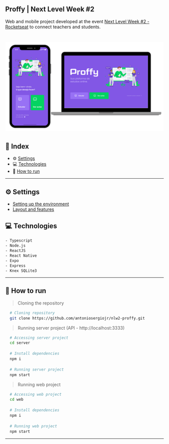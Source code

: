 ## Proffy | Next Level Week #2

Web and mobile project developed at the event [Next Level Week #2 - Rocketseat](https://rocketseat.com.br/) to connect teachers and students.

<h1 align="center">
  <img alt="Proffy" src="./docs/design.png">
</h1>

## 📌 Index
- ⚙ [Settings](#-settings)
- 💻 [Technologies](#-technologies)
- 🚀 [How to run](#-how-to-run)

---
## ⚙ Settings
  - [Setting up the environment](https://www.notion.so/Configurando-Ambiente-NLW-98a471ad3cb6448284b8ceed31c45767)
  - [Layout and features](https://www.notion.so/Vers-o-2-0-Proffy-eefca1b981694cd0a895613bc6235970)

## 💻 Technologies
    - Typescript
    - Node.js
    - ReactJS
    - React Native
    - Expo
    - Express
    - Knex SQLite3
---

## 🚀 How to run

  > Cloning the repository
  ```bash
    # Cloning repository
    git clone https://github.com/antoniosergiojr/nlw2-proffy.git
  ```

> Running server project (API - http://localhost:3333)
  ```bash
    # Accessing server project
    cd server
    
    # Install dependencies
    npm i

    # Running server project
    npm start 
  ```

  > Running web project
  ```bash
    # Accessing web project
    cd web
    
    # Install dependencies
    npm i

    # Running web project
    npm start
  ```
---